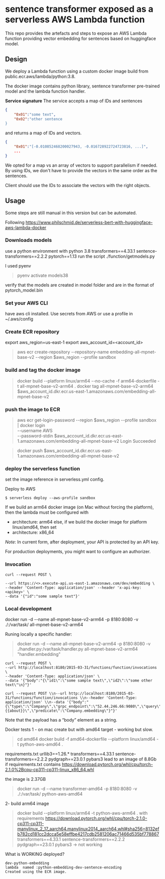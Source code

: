 <!--
title: 'AWS Simple HTTP Endpoint example in Python'
description: 'This template demonstrates how to make a simple HTTP API with Python running on AWS Lambda and API Gateway using the Serverless'
-->

# sentence transformer exposed as a serverless AWS Lambda function

This repo provides the artefacts and steps to expose an AWS Lambda function providing vector embedding for sentences based on huggingface model.


## Design
We deploy a Lambda function using a custom docker image build from public.ecr.aws/lambda/python:3.8.

The docker image contains python library, sentence transformer pre-trained model and the lambda function handler.

**Service signature**
The service accepts a map of IDs and sentences
```json
{
    "0x01":"some text",
    "0x02":"other sentence
}
```
and returns a map of IDs and vectors.
```json
{
    "0x01":"[-0.010852468200027943, -0.016728922724723816, ...]",
    ...
}
```

We opted for a map vs an array of vectors to support parallelism if needed.
By using IDs, we don't have to provide the vectors in the same order as the sentences.

Client should use the IDs to associate the vectors with the right objects.


## Usage
Some steps are still manual in this version but can be automated.


Following https://www.philschmid.de/serverless-bert-with-huggingface-aws-lambda-docker

### Downloads models
use a python environment with
python 3.8
transformers==4.33.1
sentence-transformers==2.2.2
pytorch==1.13
run the script ./function/getmodels.py

I used pyenv
> pyenv activate models38

verify that the models are created in model folder and are in the format of pytorch_model.bin

### Set your AWS CLI 
have aws cli installed.
Use secrets from AWS or use a profile in ~/.aws/config 

### Create ECR repository
export aws_region=us-east-1
export aws_account_id=<account_id>

> aws ecr create-repository --repository-name embedding-all-mpnet-base-v2 --region $aws_region --profile sandbox

### build and tag the docker image
> docker build  --platform linux/arm64  --no-cache -f arm64-dockerfile -t all-mpnet-base-v2-arm64 .
> docker tag all-mpnet-base-v2-arm64 $aws_account_id.dkr.ecr.us-east-1.amazonaws.com/embedding-all-mpnet-base-v2

### push the image to ECR
> aws ecr get-login-password --region $aws_region --profile sandbox \
| docker login \
    --username AWS \
    --password-stdin $aws_account_id.dkr.ecr.us-east-1.amazonaws.com/embedding-all-mpnet-base-v2
Login Succeeded

> docker push $aws_account_id.dkr.ecr.us-east-1.amazonaws.com/embedding-all-mpnet-base-v2
### deploy the serverless function
set the image reference in serverless.yml config.

Deploy to AWS
```
$ serverless deploy --aws-profile sandbox
```

If we build an arm64 docker image (on Mac without forcing the platform), then the lambda must be configured with
- architecture: arm64
else, if we build the docker image for platform linux/amd64, then set
- architecture: x86_64

_Note_: In current form, after deployment, your API is protected by an API key. 

For production deployments, you might want to configure an authorizer.

### Invocation
```
curl --request POST \

--url https://<>.execute-api.us-east-1.amazonaws.com/dev/embedding \
--header 'Content-Type: application/json' --header 'x-api-key: <apikey>' \
--data '{"id":"some sample text"}'
```


### Local development



docker run -d --name all-mpnet-base-v2-arm64 -p 8180:8080  -v ./:/var/task/   all-mpnet-base-v2-arm64

Runing locally a specific handler:

> docker run -d --name all-mpnet-base-v2-arm64 -p 8180:8080  -v ./handler.py:/var/task/handler.py   all-mpnet-base-v2-arm64 "handler.embedding"

```
curl --request POST \
--url http://localhost:8180/2015-03-31/functions/function/invocations \
--header 'Content-Type: application/json' \
--data '{"body":"{\"id1\":\"some sample text\",\"id2\":\"some other text\"\n}"}'
```

```
curl --request POST \\n--url http://localhost:8180/2015-03-31/functions/function/invocations \\n--header 'Content-Type: application/json' \\n--data '{"body":"{\"type\":\"Company\",\"grpc_endpoint\":\"52.44.246.66:9080\",\"query\":\"about:Company.about\",\"prompt\":\"{{about}}\",\"predicate\":\"Company.embedding\"}"}'
```

Note that the payload has a “body” element as a string.


Docker tests
1 - on mac create but with amd64 target - working but slow.
> cd amd64
> docker build -f amd64-dockerfile --platform linux/amd64  -t python-aws-amd64 .

requirements.txt
    urllib3==1.26.*
    transformers==4.33.1
    sentence-transformers==2.2.2
    pydgraph==23.0.1
    pybars3
lead to an image of 8.8Gb
if requirements.txt contains
https://download.pytorch.org/whl/cpu/torch-2.1.0%2Bcpu-cp311-cp311-linux_x86_64.whl

the image is 2.37GB

> docker run -d --name transformer-amd64 -p 8180:8080  -v ./:/var/task/   python-aws-amd64

2- build arm64 image
> docker build  --platform linux/arm64  -t python-aws-arm64 .
with requirements
    https://download.pytorch.org/whl/cpu/torch-2.1.0-cp311-cp311-manylinux_2_17_aarch64.manylinux2014_aarch64.whl#sha256=8132efb782cd181cc2dcca5e58effbe4217cdb2581206ac71466d535bf778867
    transformers==4.33.1
    sentence-transformers==2.2.2
    pydgraph==23.0.1
    pybars3
-> not working

    
What is WORKING deployed?

    dev-python-embedding
    lambda  named :python-embedding-dev-sentence-encoding
    Created using the ECR image.
